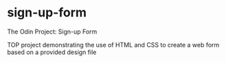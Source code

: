 # sign-up-form
The Odin Project: Sign-up Form

TOP project demonstrating the use of HTML and CSS to create a web form based on a provided design file
